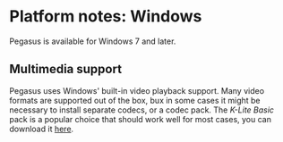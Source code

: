 # Platform notes: Windows

Pegasus is available for Windows 7 and later.

## Multimedia support

Pegasus uses Windows' built-in video playback support. Many video formats are supported out of the box, bux in some cases it might be necessary to install separate codecs, or a codec pack. The *K-Lite Basic* pack is a popular choice that should work well for most cases, you can download it [here](https://www.codecguide.com/download_kl.htm).
